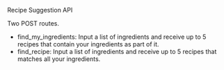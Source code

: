 Recipe Suggestion API

Two POST routes.
- find_my_ingredients: Input a list of ingredients and receive up to 5 recipes that contain your ingredients as part of it.
- find_recipe: Input a list of ingredients and receive up to 5 recipes that matches all your ingredients.
